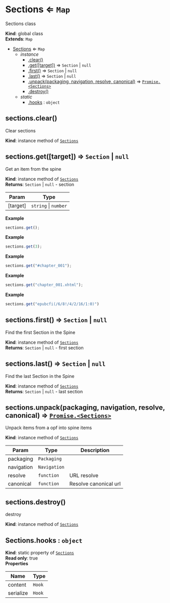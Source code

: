 <a name="Sections"></a>

# Sections ⇐ <code>Map</code>
Sections class

**Kind**: global class  
**Extends**: <code>Map</code>  

* [Sections](#Sections) ⇐ <code>Map</code>
    * _instance_
        * [.clear()](#Sections+clear)
        * [.get([target])](#Sections+get) ⇒ <code>Section</code> \| <code>null</code>
        * [.first()](#Sections+first) ⇒ <code>Section</code> \| <code>null</code>
        * [.last()](#Sections+last) ⇒ <code>Section</code> \| <code>null</code>
        * [.unpack(packaging, navigation, resolve, canonical)](#Sections+unpack) ⇒ [<code>Promise.&lt;Sections&gt;</code>](#Sections)
        * [.destroy()](#Sections+destroy)
    * _static_
        * [.hooks](#Sections.hooks) : <code>object</code>

<a name="Sections+clear"></a>

## sections.clear()
Clear sections

**Kind**: instance method of [<code>Sections</code>](#Sections)  
<a name="Sections+get"></a>

## sections.get([target]) ⇒ <code>Section</code> \| <code>null</code>
Get an item from the spine

**Kind**: instance method of [<code>Sections</code>](#Sections)  
**Returns**: <code>Section</code> \| <code>null</code> - section  

| Param | Type |
| --- | --- |
| [target] | <code>string</code> \| <code>number</code> | 

**Example**  
```js
sections.get();
```
**Example**  
```js
sections.get(3);
```
**Example**  
```js
sections.get("#chapter_001");
```
**Example**  
```js
sections.get("chapter_001.xhtml");
```
**Example**  
```js
sections.get("epubcfi(/6/8!/4/2/16/1:0)")
```
<a name="Sections+first"></a>

## sections.first() ⇒ <code>Section</code> \| <code>null</code>
Find the first Section in the Spine

**Kind**: instance method of [<code>Sections</code>](#Sections)  
**Returns**: <code>Section</code> \| <code>null</code> - first section  
<a name="Sections+last"></a>

## sections.last() ⇒ <code>Section</code> \| <code>null</code>
Find the last Section in the Spine

**Kind**: instance method of [<code>Sections</code>](#Sections)  
**Returns**: <code>Section</code> \| <code>null</code> - last section  
<a name="Sections+unpack"></a>

## sections.unpack(packaging, navigation, resolve, canonical) ⇒ [<code>Promise.&lt;Sections&gt;</code>](#Sections)
Unpack items from a opf into spine items

**Kind**: instance method of [<code>Sections</code>](#Sections)  

| Param | Type | Description |
| --- | --- | --- |
| packaging | <code>Packaging</code> |  |
| navigation | <code>Navigation</code> |  |
| resolve | <code>function</code> | URL resolve |
| canonical | <code>function</code> | Resolve canonical url |

<a name="Sections+destroy"></a>

## sections.destroy()
destroy

**Kind**: instance method of [<code>Sections</code>](#Sections)  
<a name="Sections.hooks"></a>

## Sections.hooks : <code>object</code>
**Kind**: static property of [<code>Sections</code>](#Sections)  
**Read only**: true  
**Properties**

| Name | Type |
| --- | --- |
| content | <code>Hook</code> | 
| serialize | <code>Hook</code> | 

